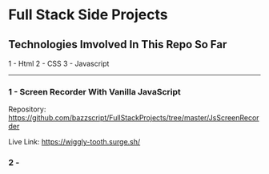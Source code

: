 # Full Stack Side Projects

## Technologies Imvolved In This Repo So Far

1 - Html
2 - CSS
3 - Javascript


---------------------------------------------------------
### 1 - Screen Recorder With Vanilla JavaScript 
Repository: https://github.com/bazzscript/FullStackProjects/tree/master/JsScreenRecorder

Live Link: https://wiggly-tooth.surge.sh/

### 2 - 